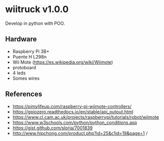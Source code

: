 # wiitruck v1.0.0

Develop in python with POO.

## Hardware
* Raspberry Pi 3B+
* Puente H L298n
* Wii Mote (https://es.wikipedia.org/wiki/Wiimote)
* protoboard
* 4 leds
* Somes wires

## References
* https://pimylifeup.com/raspberry-pi-wiimote-controllers/
* https://gpiozero.readthedocs.io/en/stable/api_output.html
* https://www.cl.cam.ac.uk/projects/raspberrypi/tutorials/robot/wiimote
* https://www.w3schools.com/python/python_conditions.asp
* https://gist.github.com/sloria/7001839
* http://www.hipchong.com/product.php?id=25&c1id=19&page=1
/
